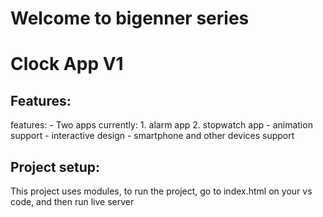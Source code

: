 <h1>Welcome to bigenner series</h1>
<h1>Clock App V1</h1>
<h2>Features:</h2>features:
- Two apps currently: 1. alarm app 2. stopwatch app
- animation support 
- interactive design 
- smartphone and other devices support
<h2>Project setup:</h2>
This project uses modules, to run the project, go to index.html on your vs code, and then run live server

